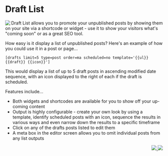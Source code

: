 # Draft List

<img src="https://ps.w.org/simple-draft-list/assets/icon-128x128.png" align="left">Draft List allows you to promote your unpublished posts by showing them on your site via a shortcode or widget - use it to show your visitors what's "coming soon" or as a great SEO tool.

How easy is it display a list of unpublished posts? Here's an example of how you could use it in a post or page...

`[drafts limit=5 type=post order=ma scheduled=no template='{{ul}}{{draft}} {{icon}}']`

This would display a list of up to 5 draft posts in ascending modified date sequence, with an icon displayed to the right of each if the draft is scheduled.

Features include...

* Both widgets and shortcodes are available for you to show off your up-coming content
* Output is highly configurable - create your own look by using a template, identify scheduled posts with an icon, sequence the results in various ways and even narrow down the results to a specific timeframe
* Click on any of the drafts posts listed to edit them
* A meta box in the editor screen allows you to omit individual posts from any list outputs

<p align="right"><a href="https://wordpress.org/plugins/simple-draft-list/"><img src="https://img.shields.io/wordpress/plugin/dt/simple-draft-list?label=wp.org%20downloads&style=for-the-badge">&nbsp;<img src="https://img.shields.io/wordpress/plugin/stars/simple-draft-list?color=orange&style=for-the-badge"></a></p>